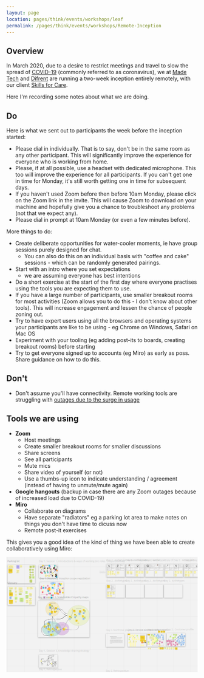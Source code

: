 ```yaml
---
layout: page
location: pages/think/events/workshops/leaf
permalink: /pages/think/events/workshops/Remote-Inception
---
```


## Overview

In March 2020, due to a desire to restrict meetings and travel to slow the spread of [COVID-19](/pages/think/life/Health/https://clare-wiki.herokuapp.com/pages/think/life/Health#covid-19-coronavirus-sars-cov-2) (commonly referred to as coronavirus), we at [Made Tech](https://www.madetech.com/) and [Difrent](https://difrent.co.uk) are running a two-week inception entirely remotely, with our client [Skills for Care](https://www.skillsforcare.org.uk/).

Here I'm recording some notes about what we are doing.

## Do

Here is what we sent out to participants the week before the inception started:

- Please dial in individually. That is to say, don't be in the same room as any other participant. This will significantly improve the experience for everyone who is working from home.
- Please, if at all possible, use a headset with dedicated microphone. This too will improve the experience for all participants. If you can't get one in time for Monday, it's still worth getting one in time for subsequent days.
- If you haven't used Zoom before then before 10am Monday, please click on the Zoom link in the invite. This will cause Zoom to download on your machine and hopefully give you a chance to troubleshoot any problems (not that we expect any).
- Please dial in prompt at 10am Monday (or even a few minutes before).

More things to do:

- Create deliberate opportunities for water-cooler moments, ie have group sessions purely designed for chat.
	- You can also do this on an individual basis with "coffee and cake" sessions - which can be randomly generated pairings.
- Start with an intro where you set expectations 
	- we are assuming everyone has best intentions
- Do a short exercise at the start of the first day where everyone practises using the tools you are expecting them to use.
- If you have a large number of participants, use smaller breakout rooms for most activities (Zoom allows you to do this - I don't know about other tools). This will increase engagement and lessen the chance of people zoning out.
- Try to have expert users using all the browsers and operating systems your participants are like to be using - eg Chrome on Windows, Safari on Mac OS
- Experiment with your tooling (eg adding post-its to boards, creating breakout rooms) before starting
- Try to get everyone signed up to accounts (eg Miro) as early as poss. Share guidance on how to do this.

## Don't

- Don't assume you'll have connectivity. Remote working tools are struggling with [outages due to the surge in usage](https://www.theregister.co.uk/2020/03/12/remote_work_struggles/)

## Tools we are using

- **Zoom** 
	- Host meetings
	- Create smaller breakout rooms for smaller discussions
	- Share screens
	- See all participants
	- Mute mics
	- Share video of yourself (or not)
	- Use a thumbs-up icon to indicate understanding / agreement (instead of having to unmute/mute again)
- **Google hangouts** (backup in case there are any Zoom outages because of increased load due to COVID-19)
- **Miro**
	- Collaborate on diagrams
	- Have separate "radiators" eg a parking lot area to make notes on things you don't have time to dicuss now
	- Remote post-it exercises

This gives you a good idea of the kind of thing we have been able to create collaboratively using Miro:

![Miro diagrams](resources/images/remote-inception-01.PNG)